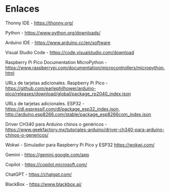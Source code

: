 # Enlaces
Thonny IDE - https://thonny.org/

Python - https://www.python.org/downloads/

Arduino IDE - https://www.arduino.cc/en/software

Visual Studio Code - https://code.visualstudio.com/download

Raspberry Pi Pico Documentation MicroPython - https://www.raspberrypi.com/documentation/microcontrollers/micropython.html

URLs de tarjetas adicionales. Raspberry Pi Pico - https://github.com/earlephilhower/arduino-pico/releases/download/global/package_rp2040_index.json

URLs de tarjetas adicionales. ESP32 - https://dl.espressif.com/dl/package_esp32_index.json, http://arduino.esp8266.com/stable/package_esp8266com_index.json

Driver CH340 para Arduino chinos o genéricos - https://www.geekfactory.mx/tutoriales-arduino/driver-ch340-para-arduino-chinos-o-genericos/

Wokwi - Simulador para Raspberry Pi Pico y ESP32  https://wokwi.com/

Gemini - https://gemini.google.com/app

Copilot - https://copilot.microsoft.com/

ChatGPT - https://chatgpt.com/

BlackBox - https://www.blackbox.ai/
 
